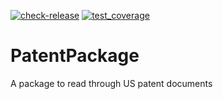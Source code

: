 <!-- badges: start -->
[![check-release](https://github.com/wes-brooks/PatentPackage/actions/workflows/check-release.yaml/badge.svg)](https://github.com/wes-brooks/PatentPackage/actions/workflows/check-release.yaml)
[![test_coverage](https://github.com/wes-brooks/PatentPackage/actions/workflows/test_coverage.yaml/badge.svg)](https://github.com/wes-brooks/PatentPackage/actions/workflows/test_coverage.yaml)
<!-- badges: end -->

# PatentPackage

A package to read through US patent documents
